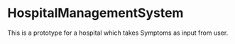 # HospitalManagementSystem
This is a prototype for a hospital which takes Symptoms as input from user.
